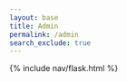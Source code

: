 ```yaml
---
layout: base
title: Admin
permalink: /admin
search_exclude: true
---
```

{% include nav/flask.html %}

